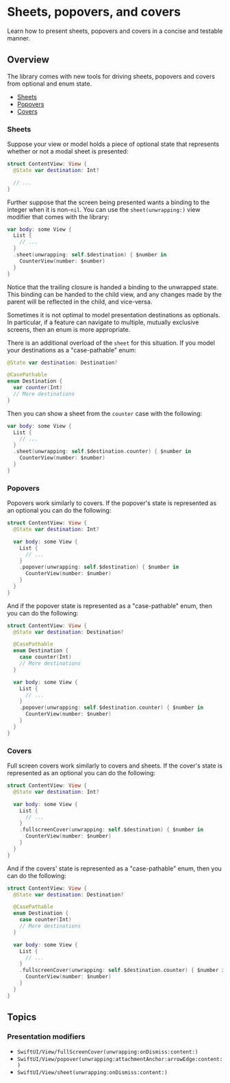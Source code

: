 # Sheets, popovers, and covers

Learn how to present sheets, popovers and covers in a concise and testable manner.

## Overview

The library comes with new tools for driving sheets, popovers and covers from optional and enum 
state.

* [Sheets](#Sheets)
* [Popovers](#Popovers)
* [Covers](#Covers)

### Sheets

Suppose your view or model holds a piece of optional state that represents whether or not a modal
sheet is presented:

```swift
struct ContentView: View {
  @State var destination: Int?

  // ...
}
```

Further suppose that the screen being presented wants a binding to the integer when it is non-`nil`.
You can use the `sheet(unwrapping:)` view modifier that comes with the library:

```swift
var body: some View {
  List {
    // ...
  }
  .sheet(unwrapping: self.$destination) { $number in 
    CounterView(number: $number)
  }
}
```

Notice that the trailing closure is handed a binding to the unwrapped state. This binding can be
handed to the child view, and any changes made by the parent will be reflected in the child, and
vice-versa.

Sometimes it is not optimal to model presentation destinations as optionals. In particular, if a 
feature can navigate to multiple, mutually exclusive screens, then an enum is more appropriate.

There is an additional overload of the `sheet` for this situation. If you model your destinations
as a "case-pathable" enum:

```swift
@State var destination: Destination?

@CasePathable
enum Destination {
  var counter(Int)
  // More destinations
}
```

Then you can show a sheet from the `counter` case with the following:

```swift
var body: some View {
  List {
    // ...
  }
  .sheet(unwrapping: self.$destination.counter) { $number in 
    CounterView(number: $number)
  }
}
```

### Popovers

Popovers work similarly to covers. If the popover's state is represented as an optional you can do
the following:

```swift
struct ContentView: View {
  @State var destination: Int?

  var body: some View {
    List {
      // ...
    }
    .popover(unwrapping: self.$destination) { $number in 
      CounterView(number: $number)
    }
  }
}
```

And if the popover state is represented as a "case-pathable" enum, then you can do the following:

```swift
struct ContentView: View {
  @State var destination: Destination?

  @CasePathable
  enum Destination {
    case counter(Int)
    // More destinations
  }

  var body: some View {
    List {
      // ...
    }
    .popover(unwrapping: self.$destination.counter) { $number in 
      CounterView(number: $number)
    }
  }
}
```

### Covers

Full screen covers work similarly to covers and sheets. If the cover's state is represented as an
optional you can do the following:

```swift
struct ContentView: View {
  @State var destination: Int?

  var body: some View {
    List {
      // ...
    }
    .fullscreenCover(unwrapping: self.$destination) { $number in 
      CounterView(number: $number)
    }
  }
}
```

And if the covers' state is represented as a "case-pathable" enum, then you can do the following:

```swift
struct ContentView: View {
  @State var destination: Destination?

  @CasePathable
  enum Destination {
    case counter(Int)
    // More destinations
  }

  var body: some View {
    List {
      // ...
    }
    .fullscreenCover(unwrapping: self.$destination.counter) { $number in 
      CounterView(number: $number)
    }
  }
}
```

## Topics

### Presentation modifiers

- ``SwiftUI/View/fullScreenCover(unwrapping:onDismiss:content:)``
- ``SwiftUI/View/popover(unwrapping:attachmentAnchor:arrowEdge:content:)``
- ``SwiftUI/View/sheet(unwrapping:onDismiss:content:)``

